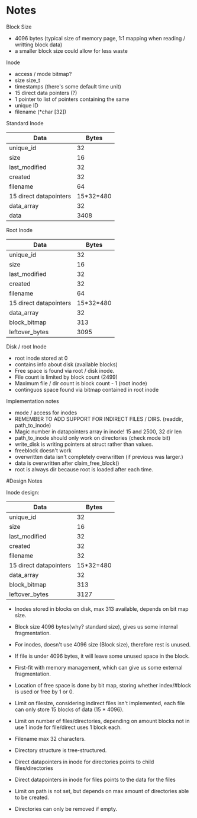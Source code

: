 # Notes

Block Size
 - 4096 bytes (typical size of memory page, 1:1 mapping when reading / writting block data)
 - a smaller block size could allow for less waste

Inode
 - access / mode bitmap?
 - size size_t
 - timestamps (there's some default time unit)
 - 15 direct data pointers (?)
 - 1 pointer to list of pointers containing the same
 - unique ID
 - filename (*char [32])

Standard Inode

| Data                   | Bytes     |
|------------------------|-----------|
| unique_id              | 32        |
| size                   | 16        |
| last_modified          | 32        |
| created                | 32        |
| filename               | 64        |
| 15 direct datapointers | 15*32=480 |
| data_array             | 32        |
| data                   | 3408      |

Root Inode

| Data                   | Bytes     |
|------------------------|-----------|
| unique_id              | 32        |
| size                   | 16        |
| last_modified          | 32        |
| created                | 32        |
| filename               | 64        |
| 15 direct datapointers | 15*32=480 |
| data_array             | 32        |
| block_bitmap           | 313       |
| leftover_bytes         | 3095      |


Disk / root Inode
 - root inode stored at 0
 - contains info about disk (available blocks)
 - Free space is found via root / disk inode.
 - File count is limited by block count (2499)
 - Maximum file / dir count is block count - 1 (root inode)
 - continguos space found via bitmap contained in root inode

Implementation notes
 - mode / access for inodes
 - REMEMBER TO ADD SUPPORT FOR INDIRECT FILES / DIRS. (readdir, path_to_inode)
 - Magic number in datapointers array in inode! 15 and 2500, 32 dir len
 - path_to_inode should only work on directories (check mode bit)
 - write_disk is writing pointers at struct rather than values.
 - freeblock doesn't work
 - overwritten data isn't completely overwritten (if previous was larger.)
 - data is overwritten after claim_free_block()
 - root is always dir because root is loaded after each time.
 
 
 #Design Notes
  
  Inode design:

| Data                   | Bytes     |
|------------------------|-----------|
| unique_id              | 32        |
| size                   | 16        |
| last_modified          | 32        |
| created                | 32        |
| filename               | 32        |
| 15 direct datapointers | 15*32=480 |
| data_array             | 32        |
| block_bitmap           | 313       |
| leftover_bytes         | 3127      |

  - Inodes stored in blocks on disk, max 313 available, depends on bit map size.
  
 - Block size 4096 bytes(why? standard size), gives us some internal fragmentation.
  - For inodes, doesn't use 4096 size (Block size), therefore rest is unused.
  - If file is under 4096 bytes, it will leave some unused space in the block.
  
 - First-fit with memory management, which can give us some external fragmentation.
 
 - Location of free space is done by bit map, storing whether index/#block is used or free by 1 or 0.
 
 - Limit on filesize, considering indirect files isn't implemented, each file can only store 15 blocks of data (15 * 4096).
 - Limit on number of files/directories, depending on amount blocks not in use 1 inode for file/direct uses 1 block each.
 - Filename max 32 characters.
 
 - Directory structure is tree-structured. 
  - Direct datapointers in inode for directories points to child files/directories
  - Direct datapointers in inode for files points to the data for the files
  - Limit on path is not set, but depends on max amount of directories able to be created.
  - Directories can only be removed if empty.
 

 
 
 
 
 
